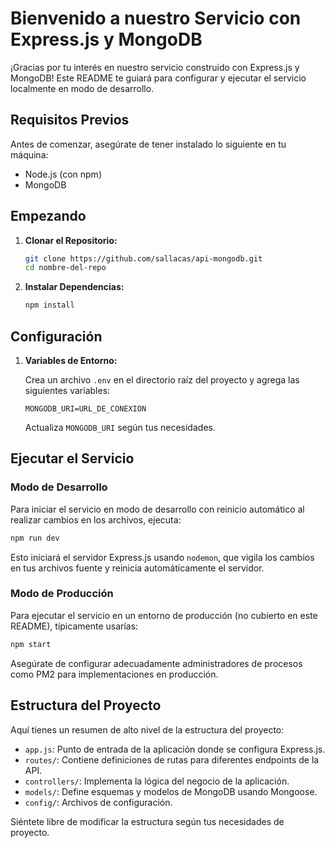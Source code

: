 # Bienvenido a nuestro Servicio con Express.js y MongoDB

¡Gracias por tu interés en nuestro servicio construido con Express.js y MongoDB! Este README te guiará para configurar y ejecutar el servicio localmente en modo de desarrollo.

## Requisitos Previos

Antes de comenzar, asegúrate de tener instalado lo siguiente en tu máquina:

- Node.js (con npm)
- MongoDB

## Empezando

1. **Clonar el Repositorio:**

   ```bash
   git clone https://github.com/sallacas/api-mongodb.git
   cd nombre-del-repo
   ```

2. **Instalar Dependencias:**

   ```bash
   npm install
   ```

## Configuración

1. **Variables de Entorno:**

   Crea un archivo `.env` en el directorio raíz del proyecto y agrega las siguientes variables:

   ```plaintext
   MONGODB_URI=URL_DE_CONEXION
   ```

   Actualiza `MONGODB_URI` según tus necesidades.

## Ejecutar el Servicio

### Modo de Desarrollo

Para iniciar el servicio en modo de desarrollo con reinicio automático al realizar cambios en los archivos, ejecuta:

```bash
npm run dev
```

Esto iniciará el servidor Express.js usando `nodemon`, que vigila los cambios en tus archivos fuente y reinicia automáticamente el servidor.

### Modo de Producción

Para ejecutar el servicio en un entorno de producción (no cubierto en este README), típicamente usarías:

```bash
npm start
```

Asegúrate de configurar adecuadamente administradores de procesos como PM2 para implementaciones en producción.

## Estructura del Proyecto

Aquí tienes un resumen de alto nivel de la estructura del proyecto:

- `app.js`: Punto de entrada de la aplicación donde se configura Express.js.
- `routes/`: Contiene definiciones de rutas para diferentes endpoints de la API.
- `controllers/`: Implementa la lógica del negocio de la aplicación.
- `models/`: Define esquemas y modelos de MongoDB usando Mongoose.
- `config/`: Archivos de configuración.


Siéntete libre de modificar la estructura según tus necesidades de proyecto.
